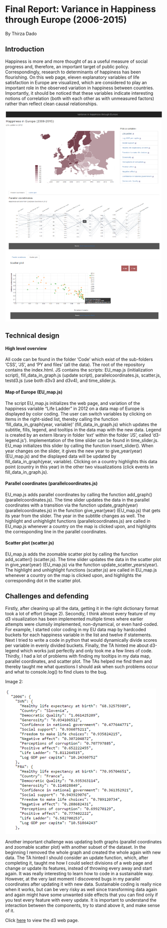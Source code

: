 # Final Report: Variance in Happiness through Europe (2006-2015)
By Thirza Dado
## Introduction
Happiness is more and more thought of as a useful measure of social progress and, therefore, an important target of public policy. Correspondingly, research to determinants of happiness has been flourishing. On this web page, eleven explanatory variables of life satisfaction in Europe are visualized, which are considered to play an important role in the observed variation in happiness between countries. Importantly, it should be noticed that these variables indicate interesting notions of correlation (both with each other as with unmeasured factors) rather than reflect clean causal relationships.

![overview screenshots](/doc/report_screenshot.png)

## Technical design
#### High level overview
All code can be found in the folder ‘Code’ which exist of the sub-folders ‘CSS’, ‘JS’, and ‘PY and files’ (all the data). The root of the repository contains the index.html. JS contains the scripts: EU_map.js (initialization script), fill_data_in_graph.js (update script), parallelcoordinates.js, scatter.js, testd3.js (use both d3v3 and d3v4), and time_slider.js.
#### Map of Europe (EU_map.js)
The script EU_map.js initializes the web page, and variation of the happiness variable “Life Ladder” in 2012 on a data map of Europe is displayed by color coding. The user can switch variables by clicking on items in the right-sided list, thereby calling the function ‘fill_data_in_graph(year, variable)’ (fill_data_in_graph.js) which updates the subtitle, fills, legend, and tooltips in the data map with the new data. Legend is created by an extern library in folder ‘ext’ within the folder ‘JS’, called ‘d3-legend.js’). Implementation of the time slider can be found in time_slider.js. EU_map initializes this slider by calling the function insert_slider(). When year changes on the slider, it gives the new year to give_year(year) (EU_map.js) and the displayed data will be updated by fill_data_in_graph(year, variable). Clicking on a country highlights this data point (country in this year) in the other two visualizations (click events in fill_data_in_graph.js).
#### Parallel coordinates (parallelcoordinates.js)
EU_map.js adds parallel coordinates by calling the function add_graph() (parallelcoordinates.js). The time slider updates the data in the parallel coordinates with a transition via the function update_graph(year) (parallelcoordinates.js) in the function give_year(year) (EU_map.js) that gets its year from the slider. The year in the subtitle changes as well. The highlight and unhighlight functions (parallelcoordinates.js) are called in EU_map.js whenever a country on the map is clicked upon, and highlights the corresponding line in the parallel coordinates.
#### Scatter plot (scatter.js)
EU_map.js adds the zoomable scatter plot by calling the function add_scatter() (scatter.js). The time slider updates the data in the scatter plot in give_year(year) (EU_map.js) via the function update_scatter_years(year). The highlight and unhighlight functions (scatter.js) are called in EU_map.js whenever a country on the map is clicked upon, and highlights the corresponding dot in the scatter plot.

## Challenges and defending
Firstly, after cleaning up all the data, getting it in the right dictionary format took a lot of effort (image 2). Secondly, I think almost every feature of my d3 visualization has been implemented multiple times where earlier attempts were clumsily implemented, non-dynamical, or even hard-coded. For example, I started color coding in my EU data map by hardcoded buckets for each happiness variable in the list and twelve if statements. Next I tried to write a code in python that would dynamically divide scores per variable in evenly divided buckets. Finally, the TA hinted me about d3-legend which works just perfectly and only took me a few lines of code. Thirdly, I had a lot of problems with finding my tooltips in my data map, parallel coordinates, and scatter plot. The TAs helped me find them and thereby taught me what questions I should ask when such problems occur and what to console.log() to find clues to the bug. 

Image 2:

![json example](/doc/json_example.png)

Another important challenge was updating both graphs (parallel coordinates and zoomable scatter plot) with another subset of the dataset. In the beginning I removed the whole graph and created the whole again with new data. The TA hinted I should consider an update function, which, after completing it, taught me how I could select divisions of a web page and change or update its features, instead of throwing every away and start again. It was really interesting to learn how to code in a sustainable way. However, at the very last moment I discovered bugs in my parallel coordinates after updating it with new data. Sustainable coding is really nice when it works, but can be very risky as well since transforming data again and again might have some unwanted side effects that you can find only if you test every feature with every update. It is important to understand the interaction between the components, try to stand above it, and make sense of it. 

Click [here](https://mangodream01.github.io/programming-project/) to view the d3 web page.
